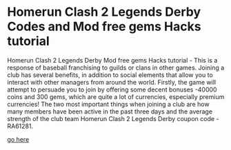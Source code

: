 # Homerun Clash 2 Legends Derby Codes and Mod free gems Hacks tutorial

Homerun Clash 2 Legends Derby Mod free gems Hacks tutorial - This is a response of baseball franchising to guilds or clans in other games. Joining a club has several benefits, in addition to social elements that allow you to interact with other managers from around the world. Firstly, the game will attempt to persuade you to join by offering some decent bonuses -40000 coins and 300 gems, which are quite a lot of currencies, especially premium currencies! The two most important things when joining a club are how many members have been active in the past three days and the average strength of the club team Homerun Clash 2 Legends Derby coupon code - RA61281.

[go here](https://fureway.top/homerun-clash-2/)

